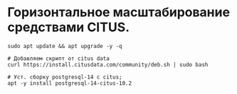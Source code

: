 # Горизонтальное масштабирование средствами CITUS.
```
sudo apt update && apt upgrade -y -q
```
```
# Добавляем скрипт от citus data
curl https://install.citusdata.com/community/deb.sh | sudo bash
```
```
# Уст. сборку postgresql-14 c citus;
apt -y install postgresql-14-citus-10.2
```



















